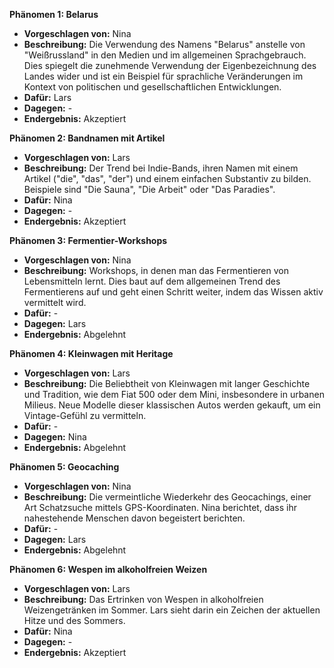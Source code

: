 **Phänomen 1: Belarus**
* **Vorgeschlagen von:** Nina
* **Beschreibung:** Die Verwendung des Namens "Belarus" anstelle von "Weißrussland" in den Medien und im allgemeinen Sprachgebrauch. Dies spiegelt die zunehmende Verwendung der Eigenbezeichnung des Landes wider und ist ein Beispiel für sprachliche Veränderungen im Kontext von politischen und gesellschaftlichen Entwicklungen.
* **Dafür:** Lars
* **Dagegen:** -
* **Endergebnis:** Akzeptiert

**Phänomen 2: Bandnamen mit Artikel**
* **Vorgeschlagen von:** Lars
* **Beschreibung:** Der Trend bei Indie-Bands, ihren Namen mit einem Artikel ("die", "das", "der") und einem einfachen Substantiv zu bilden. Beispiele sind "Die Sauna", "Die Arbeit" oder "Das Paradies".  
* **Dafür:** Nina
* **Dagegen:** -
* **Endergebnis:** Akzeptiert

**Phänomen 3: Fermentier-Workshops**
* **Vorgeschlagen von:** Nina
* **Beschreibung:**  Workshops, in denen man das Fermentieren von Lebensmitteln lernt. Dies baut auf dem allgemeinen Trend des Fermentierens auf und geht einen Schritt weiter, indem das Wissen aktiv vermittelt wird.
* **Dafür:** -
* **Dagegen:** Lars
* **Endergebnis:** Abgelehnt

**Phänomen 4: Kleinwagen mit Heritage**
* **Vorgeschlagen von:** Lars
* **Beschreibung:**  Die Beliebtheit von Kleinwagen mit langer Geschichte und Tradition, wie dem Fiat 500 oder dem Mini, insbesondere in urbanen Milieus.  Neue Modelle dieser klassischen Autos werden gekauft, um ein Vintage-Gefühl zu vermitteln.
* **Dafür:** -
* **Dagegen:** Nina
* **Endergebnis:** Abgelehnt

**Phänomen 5: Geocaching**
* **Vorgeschlagen von:** Nina
* **Beschreibung:** Die vermeintliche Wiederkehr des Geocachings, einer Art Schatzsuche mittels GPS-Koordinaten.  Nina berichtet, dass ihr nahestehende Menschen davon begeistert berichten.
* **Dafür:** -
* **Dagegen:** Lars
* **Endergebnis:** Abgelehnt

**Phänomen 6: Wespen im alkoholfreien Weizen**
* **Vorgeschlagen von:** Lars
* **Beschreibung:**  Das Ertrinken von Wespen in alkoholfreien Weizengetränken im Sommer. Lars sieht darin ein Zeichen der aktuellen Hitze und des Sommers.
* **Dafür:** Nina
* **Dagegen:** -
* **Endergebnis:** Akzeptiert
